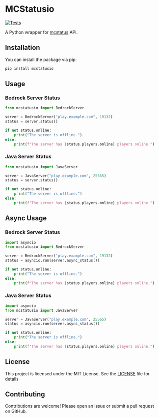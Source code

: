 # MCStatusio
[![Tests](https://github.com/rzn1r/mcstatusio/actions/workflows/test.yml/badge.svg)](https://github.com/rzn1r/mcstatusio/actions/workflows/test.yml)

A Python wrapper for [mcstatus](httos://mcstatus.io/) API. 

## Installation
You can install the package via pip:
```bash
pip install mcstatusio
```

## Usage

### Bedrock Server Status

```python 
from mcstatusio import BedrockServer

server = BedrockServer("play.example.com", 19132)
status = server.status()

if not status.online:
    print("The server is offline.")
else:
    print(f"The server has {status.players.online} players online.")

```

### Java Server Status

```python
from mcstatusio import JavaServer

server = JavaServer("play.example.com", 25565)
status = server.status()

if not status.online:
    print("The server is offline.")
else:
    print(f"The server has {status.players.online} players online.")
```

## Async Usage

### Bedrock Server Status

```python 
import asyncio
from mcstatusio import BedrockServer

server = BedrockServer("play.example.com", 19132)
status = asyncio.run(server.async_status())

if not status.online:
    print("The server is offline.")
else:
    print(f"The server has {status.players.online} players online.")

```

### Java Server Status

```python
import asyncio
from mcstatusio import JavaServer

server = JavaServer("play.example.com", 25565)
status = asyncio.run(server.async_status())

if not status.online:
    print("The server is offline.")
else:
    print(f"The server has {status.players.online} players online.")
```

## License
This project is licensed under the MIT License. See the [LICENSE](LICENSE) file for details

## Contributing
Contributions are welcome! Please open an issue or submit a pull request on GitHub.

